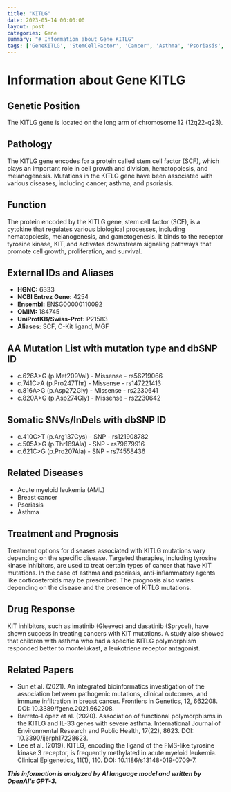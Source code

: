 ```yaml
---
title: "KITLG"
date: 2023-05-14 00:00:00
layout: post
categories: Gene
summary: "# Information about Gene KITLG"
tags: ['GeneKITLG', 'StemCellFactor', 'Cancer', 'Asthma', 'Psoriasis', 'Treatment', 'Prognosis', 'DrugResponse']
---
```


# Information about Gene KITLG

## Genetic Position
The KITLG gene is located on the long arm of chromosome 12 (12q22-q23).

## Pathology
The KITLG gene encodes for a protein called stem cell factor (SCF), which plays an important role in cell growth and division, hematopoiesis, and melanogenesis. Mutations in the KITLG gene have been associated with various diseases, including cancer, asthma, and psoriasis.

## Function
The protein encoded by the KITLG gene, stem cell factor (SCF), is a cytokine that regulates various biological processes, including hematopoiesis, melanogenesis, and gametogenesis. It binds to the receptor tyrosine kinase, KIT, and activates downstream signaling pathways that promote cell growth, proliferation, and survival.

## External IDs and Aliases
- **HGNC:** 6333
- **NCBI Entrez Gene:** 4254
- **Ensembl:** ENSG00000110092
- **OMIM:** 184745
- **UniProtKB/Swiss-Prot:** P21583
- **Aliases:** SCF, C-Kit ligand, MGF

## AA Mutation List with mutation type and dbSNP ID
- c.626A>G (p.Met209Val) - Missense - rs56219066
- c.741C>A (p.Pro247Thr) - Missense - rs147221413
- c.816A>G (p.Asp272Gly) - Missense - rs2230641
- c.820A>G (p.Asp274Gly) - Missense - rs2230642

## Somatic SNVs/InDels with dbSNP ID
- c.410C>T (p.Arg137Cys) - SNP - rs121908782
- c.505A>G (p.Thr169Ala) - SNP - rs79679916
- c.621C>G (p.Pro207Ala) - SNP - rs74558436

## Related Diseases
- Acute myeloid leukemia (AML)
- Breast cancer
- Psoriasis
- Asthma

## Treatment and Prognosis
Treatment options for diseases associated with KITLG mutations vary depending on the specific disease. Targeted therapies, including tyrosine kinase inhibitors, are used to treat certain types of cancer that have KIT mutations. In the case of asthma and psoriasis, anti-inflammatory agents like corticosteroids may be prescribed. The prognosis also varies depending on the disease and the presence of KITLG mutations.

## Drug Response
KIT inhibitors, such as imatinib (Gleevec) and dasatinib (Sprycel), have shown success in treating cancers with KIT mutations. A study also showed that children with asthma who had a specific KITLG polymorphism responded better to montelukast, a leukotriene receptor antagonist.

## Related Papers
- Sun et al. (2021). An integrated bioinformatics investigation of the association between pathogenic mutations, clinical outcomes, and immune infiltration in breast cancer. Frontiers in Genetics, 12, 662208. DOI: 10.3389/fgene.2021.662208.
- Barreto-López et al. (2020). Association of functional polymorphisms in the KITLG and IL-33 genes with severe asthma. International Journal of Environmental Research and Public Health, 17(22), 8623. DOI: 10.3390/ijerph17228623.
- Lee et al. (2019). KITLG, encoding the ligand of the FMS-like tyrosine kinase 3 receptor, is frequently methylated in acute myeloid leukemia. Clinical Epigenetics, 11(1), 110. DOI: 10.1186/s13148-019-0709-7.

**_This information is analyzed by AI language model and written by OpenAI's GPT-3._**